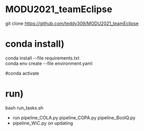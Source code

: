 # MODU2021_teamEclipse

git clone https://github.com/teddy309/MODU2021_teamEclipse

# conda install) </br>
conda install --file requirements.txt </br>
conda env create --file environment.yaml </br>

#conda activate

# run) <br>
bash run_tasks.sh
* run pipeline_COLA.py pipeline_COPA.py pipeline_BoolQ.py
* pipeline_WiC.py on updating
